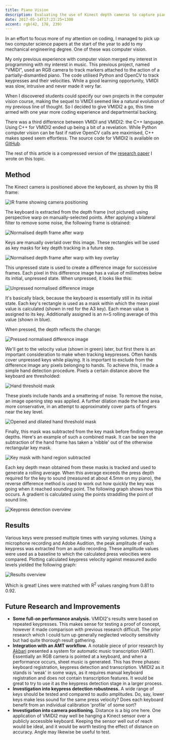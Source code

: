 ```yaml
---
title: Piano Vision
description: Evaluating the use of Kinect depth cameras to capture piano keypresses from above
date: 2017-05-14T17:23:25+1300
accent: rgb(42, 178, 239)
---
```


In an effort to focus more of my attention on coding, I managed to pick up two computer science papers at the start of the year to add to my mechanical engineering degree. One of these was computer vision.

My only previous experience with computer vision merged my interest in programming with my interest in music. This previous project, named "VMIDI", used an RGB camera to track markers attached to the action of a partially-dismantled piano. The code utilised Python and OpenCV to track keypresses and their velocities. While a good learning opportunity, VMIDI was slow, intrusive and never made it very far.

When I discovered students could specify our own projects in the computer vision course, making the sequel to VMIDI seemed like a natural evolution of my previous line of thought. So I decided to give VMIDI2 a go, this time armed with one year more coding experience and departmental backing.

There was a third difference between VMIDI and VMIDI2: the C++ language. Using C++ for VMIDI2 ended up being a bit of a revelation. While Python computer vision can be fast if native OpenCV calls are maximised, C++ makes speed seem effortless. The source code for VMIDI2 is available on [GitHub](https://github.com/albertnis/vmidi2).

The rest of this article is a compressed version of the <a data-sveltekit-reload href="/Nisbet_Green_Capture_of_Dynamic_Piano_Performance_with_Depth_Vision.pdf">research paper</a> I wrote on this topic.

## Method

The Kinect camera is positioned above the keyboard, as shown by this IR frame:

![IR frame showing camera positioning][raw-unpressed]

The keyboard is extracted from the depth frame (not pictured) using perspective warp on manually-selected points. After applying a bilateral filter to remove some noise, the following frame is obtained:

![Normalised depth frame after warp][norm-unpressed]

Keys are manually overlaid over this image. These rectangles will be used as key masks for key depth tracking in a future step.

![Normalised depth frame after warp with key overlay][norm-unpressed-overlay]

This unpressed state is used to create a difference image for successive frames. Each pixel in this difference image has a value of millimetres below its initial, unpressed state. When unpressed, it looks like this:

![Unpressed normalised difference image][col-norm-unpressed]

It's basically black, because the keyboard is essentially still in its initial state. Each key's rectangle is used as a mask within which the mean pixel value is calculated (shown in red for the A3 key). Each mean value is assigned to its key. Additionally assigned is an n=5 rolling average of this value (shown in blue).

When pressed, the depth reflects the change:

![Pressed normalised difference image][col-norm-pressed]

We'll get to the velocity value (shown in green) later, but first there is an important consideration to make when tracking keypresses. Often hands cover unpressed keys while playing. It is important to exclude from the difference image any pixels belonging to hands. To achieve this, I made a simple hand detection procedure. Pixels a certain distance above the keyboard are thresholded:

![Hand threshold mask][hand1]

These pixels include hands and a smattering of noise. To remove the noise, an image opening step was applied. A further dilation made the hand area more conservative, in an attempt to approximately cover parts of fingers near the key level.

![Opened and dilated hand threshold mask][hand2]

Finally, this mask was subtracted from the key mask before finding average depths. Here's an example of such a combined mask. It can be seen the subtraction of the hand frame has taken a 'nibble' out of the otherwise rectangular key mask.

![Key mask with hand region subtracted][hand3]

Each key depth mean obtained from these masks is tracked and used to generate a rolling average. When this average exceeds the press depth required for the key to sound (measured at about 4.5mm on my piano), the reverse difference method is used to work out how quickly the key was going when it reached sounding point. The following graph shows how this occurs. A gradient is calculated using the points straddling the point of sound line.

![Keypress detection overview][keypressgraph]

## Results

Various keys were pressed multiple times with varying volumes. Using a microphone recording and Adobe Audition, the peak amplitude of each keypress was extracted from an audio recording. These amplitude values were used as a baseline to which the calculated press velocities were compared. Plotting calculated keypress velocity against measured audio levels yielded the following graph:

![Results overview][resultsgraph]

Which is great! Lines were matched with R<sup>2</sup> values ranging from 0.81 to 0.92.

## Future Research and Improvements

- **Some full-on performance analysis.** VMIDI2's results were based on repeated keypresses. This makes sense for testing a proof of concept, however it made comparison with previous research difficult. The prior research which I could turn up generally neglected velocity sensitivity but had quite thorough result gathering.
- **Integration with an AMT workflow.** A notable piece of prior research by [Akbari][akbari] presented a system for automatic music transcription (AMT). Essentially an RGB camera is pointed at a keyboard, and when a performance occurs, sheet music is generated. This has three phases: keyboard registration, keypress detection and transcription. VMIDI2 as it stands is 'weak' in some ways, as it requires manual keyboard registration and does not contain transcription features. It would be great to try to use it as the keypress detection stage in a larger process.
- **Investigation into keypress detection robustness.** A wide range of keys should be tested and compared to audio amplitudes. Do, say, lower keys make less sound for the same press velocity? Does each keyboard benefit from an individual calibration 'profile' of some sort?
- **Investigation into camera positioning.** Distance is a big one here. One application of VMIDI2 may well be hanging a Kinect sensor over a publicly accessible keyboard. Keeping the sensor well out of reach would be ideal, and it would be worth testing the effect of distance on accuracy. Angle may likewise be useful to test.

[col-norm-pressed]: ./col-norm-pressed.png
[col-norm-unpressed]: ./col-norm-unpressed.png
[norm-unpressed]: ./norm-unpressed.png
[raw-unpressed]: ./raw-unpressed.jpg
[norm-unpressed-overlay]: ./norm-unpressed-overlay.png
[hand1]: ./hand1.png
[hand2]: ./hand2.png
[hand3]: ./hand3.png
[keypressgraph]: ./keypressflat.svg
[resultsgraph]: ./aggregateflat.svg
[akbari]: http://www.cs.uleth.ca/~cheng/papers/nime2015.pdf
